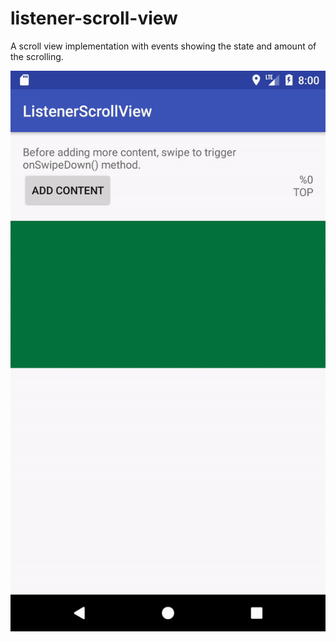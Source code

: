 # listener-scroll-view
A scroll view implementation with events showing the state and amount of the scrolling.

![Output sample](https://raw.githubusercontent.com/salih-demir/listener-scroll-view/master/showcase.gif)